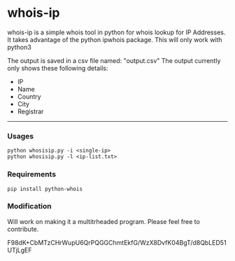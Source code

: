# whois-ip

whois-ip is a simple whois tool in python for whois lookup for IP Addresses. It takes advantage of the python ipwhois package. This will only work with python3

The output is saved in a csv file named: "output.csv" 
The output currently only shows these following details:
- IP
- Name
- Country
- City
- Registrar

---

### Usages
```
python whosisip.py -i <single-ip>
python whosisip.py -l <ip-list.txt>
```

### Requirements
```
pip install python-whois
```


### Modification
Will work on making it a multitrheaded program. Please feel free to contribute.

F98dK+CbMTzCHrWupU6QrPQGGChmtEkfG/WzX8DvfK04BgT/d8QbLED51UTjLgEF
